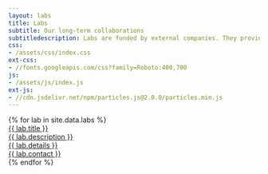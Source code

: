 ```yaml
---
layout: labs
title: Labs
subtitle: Our long-term collaborations
subtitledescription: Labs are funded by external companies. They provide structure for their strategic collaboration with DiSC researchers and young talents, for PhD research and Master-level research.
css:
- /assets/css/index.css
ext-css:
- //fonts.googleapis.com/css?family=Roboto:400,700
js:
- /assets/js/index.js
ext-js:
- //cdn.jsdelivr.net/npm/particles.js@2.0.0/particles.min.js
---
```


<div id="portfolio-out" class="page-section grey-section">
  <div id="portfolio">
    <div id="shinyapps-big">
      {% for lab in site.data.labs %}
	    <div class="shinyapp" style="width:65rem">
          <a class="applink" href="{{ lab.url }}" target="_blank">
            <img class="appimg" src="{{ site.url }}/assets/img/lab-screenshots/{{ lab.img }}" style="width: {{ lab.img-width }}" alt="" />
            <div class="apptitle">{{ lab.title }}</div>
            <div class="appdesc">{{ lab.description }}</div>
            <div class="appdesc">{{ lab.details }}</div>
            <div class="appdesc">{{ lab.contact }}</div>
          </a>
        </div>
	  {% endfor %}
    </div>
  </div>
</div>
